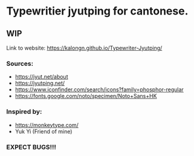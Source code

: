 # Typewritier jyutping for cantonese. 
## WIP  
Link to website: https://kalongn.github.io/Typewriter-Jyutping/
### Sources:
* https://jyut.net/about
* https://jyutping.net/
* https://www.iconfinder.com/search/icons?family=phosphor-regular
* https://fonts.google.com/noto/specimen/Noto+Sans+HK

### Inspired by:
* https://monkeytype.com/
* Yuk Yi (Friend of mine)

### EXPECT BUGS!!!